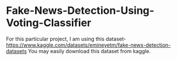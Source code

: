 # Fake-News-Detection-Using-Voting-Classifier
For this particular project, I am using this dataset- https://www.kaggle.com/datasets/emineyetm/fake-news-detection-datasets
You may easily download this dataset from kaggle.
